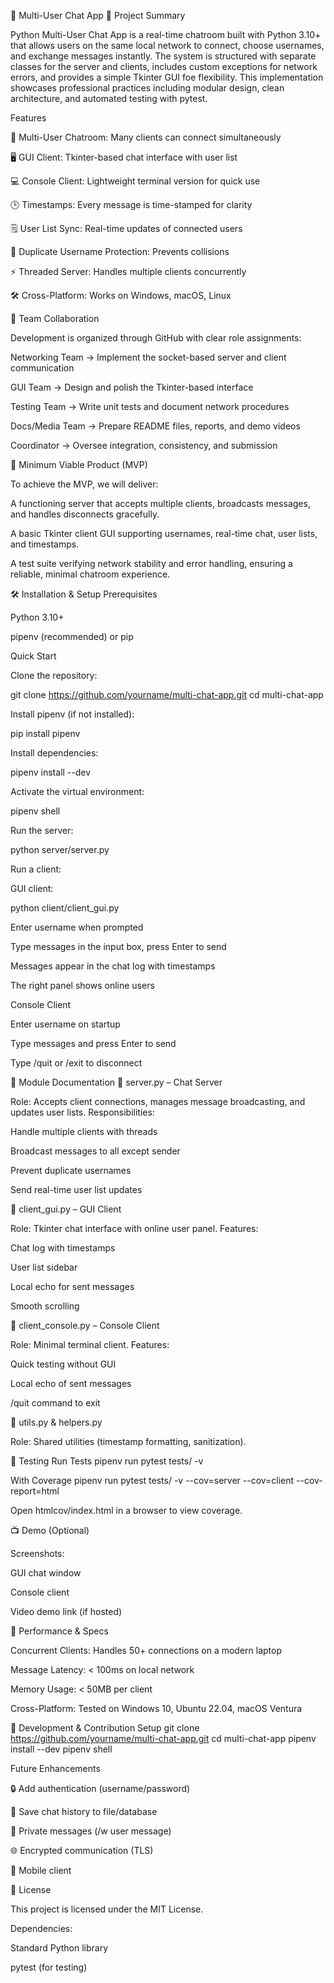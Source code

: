 💬 Multi-User Chat App
📖 Project Summary

Python Multi-User Chat App is a real-time chatroom built with Python 3.10+ that allows users on the same local network to connect, choose usernames, and exchange messages instantly.
The system is structured with separate classes for the server and clients, includes custom exceptions for network errors, and provides a simple Tkinter GUI foe flexibility. This implementation showcases professional practices including modular design, clean architecture, and automated testing with pytest.

 Features

👥 Multi-User Chatroom: Many clients can connect simultaneously

🖥️ GUI Client: Tkinter-based chat interface with user list

💻 Console Client: Lightweight terminal version for quick use

🕒 Timestamps: Every message is time-stamped for clarity

🗒️ User List Sync: Real-time updates of connected users

🚫 Duplicate Username Protection: Prevents collisions

⚡ Threaded Server: Handles multiple clients concurrently

🛠️ Cross-Platform: Works on Windows, macOS, Linux

👥 Team Collaboration

Development is organized through GitHub with clear role assignments:

Networking Team → Implement the socket-based server and client communication

GUI Team → Design and polish the Tkinter-based interface

Testing Team → Write unit tests and document network procedures

Docs/Media Team → Prepare README files, reports, and demo videos

Coordinator → Oversee integration, consistency, and submission

🎯 Minimum Viable Product (MVP)

To achieve the MVP, we will deliver:

A functioning server that accepts multiple clients, broadcasts messages, and handles disconnects gracefully.

A basic Tkinter client GUI supporting usernames, real-time chat, user lists, and timestamps.

A test suite verifying network stability and error handling, ensuring a reliable, minimal chatroom experience.

🛠️ Installation & Setup
Prerequisites

Python 3.10+

pipenv (recommended) or pip

Quick Start

Clone the repository:

git clone https://github.com/yourname/multi-chat-app.git
cd multi-chat-app


Install pipenv (if not installed):

pip install pipenv


Install dependencies:

pipenv install --dev


Activate the virtual environment:

pipenv shell


Run the server:

python server/server.py


Run a client:

GUI client:

python client/client_gui.py


Enter username when prompted

Type messages in the input box, press Enter to send

Messages appear in the chat log with timestamps

The right panel shows online users

Console Client

Enter username on startup

Type messages and press Enter to send

Type /quit or /exit to disconnect

🧩 Module Documentation
🔹 server.py – Chat Server

Role: Accepts client connections, manages message broadcasting, and updates user lists.
Responsibilities:

Handle multiple clients with threads

Broadcast messages to all except sender

Prevent duplicate usernames

Send real-time user list updates

🔹 client_gui.py – GUI Client

Role: Tkinter chat interface with online user panel.
Features:

Chat log with timestamps

User list sidebar

Local echo for sent messages

Smooth scrolling

🔹 client_console.py – Console Client

Role: Minimal terminal client.
Features:

Quick testing without GUI

Local echo of sent messages

/quit command to exit

🔹 utils.py & helpers.py

Role: Shared utilities (timestamp formatting, sanitization).

🧪 Testing
Run Tests
pipenv run pytest tests/ -v

With Coverage
pipenv run pytest tests/ -v --cov=server --cov=client --cov-report=html


Open htmlcov/index.html in a browser to view coverage.

📺 Demo (Optional)

Screenshots:

GUI chat window

Console client

Video demo link (if hosted)

🚀 Performance & Specs

Concurrent Clients: Handles 50+ connections on a modern laptop

Message Latency: < 100ms on local network

Memory Usage: < 50MB per client

Cross-Platform: Tested on Windows 10, Ubuntu 22.04, macOS Ventura

🔧 Development & Contribution
Setup
git clone https://github.com/yourname/multi-chat-app.git
cd multi-chat-app
pipenv install --dev
pipenv shell

Future Enhancements

🔒 Add authentication (username/password)

📜 Save chat history to file/database

💬 Private messages (/w user message)

🌐 Encrypted communication (TLS)

📱 Mobile client

📄 License

This project is licensed under the MIT License.

Dependencies:

Standard Python library

pytest (for testing)
